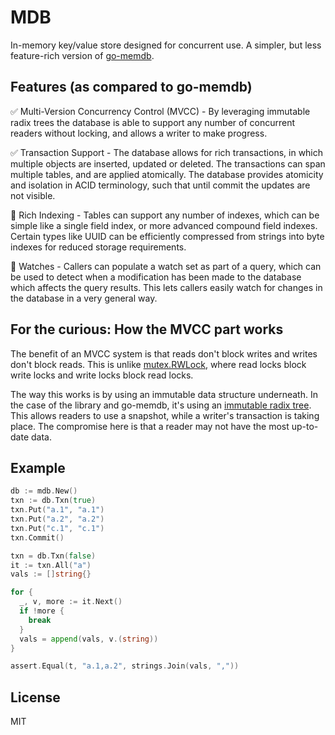 # MDB

In-memory key/value store designed for concurrent use. A simpler, but less feature-rich version of [go-memdb](https://github.com/hashicorp/go-memdb).

## Features (as compared to go-memdb)

✅ Multi-Version Concurrency Control (MVCC) - By leveraging immutable radix trees the database is able to support any number of concurrent readers without locking, and allows a writer to make progress.

✅ Transaction Support - The database allows for rich transactions, in which multiple objects are inserted, updated or deleted. The transactions can span multiple tables, and are applied atomically. The database provides atomicity and isolation in ACID terminology, such that until commit the updates are not visible.

🚫 Rich Indexing - Tables can support any number of indexes, which can be simple like a single field index, or more advanced compound field indexes. Certain types like UUID can be efficiently compressed from strings into byte indexes for reduced storage requirements.

🚫 Watches - Callers can populate a watch set as part of a query, which can be used to detect when a modification has been made to the database which affects the query results. This lets callers easily watch for changes in the database in a very general way.

## For the curious: How the MVCC part works

The benefit of an MVCC system is that reads don't block writes and writes don't block reads. This is unlike [mutex.RWLock](), where read locks block write locks and write locks block read locks.

The way this works is by using an immutable data structure underneath. In the case of the library and go-memdb, it's using an [immutable radix tree](https://github.com/hashicorp/go-immutable-radix). This allows readers to use a snapshot, while a writer's transaction is taking place. The compromise here is that a reader may not have the most up-to-date data.

## Example

```go
db := mdb.New()
txn := db.Txn(true)
txn.Put("a.1", "a.1")
txn.Put("a.2", "a.2")
txn.Put("c.1", "c.1")
txn.Commit()

txn = db.Txn(false)
it := txn.All("a")
vals := []string{}

for {
  _, v, more := it.Next()
  if !more {
    break
  }
  vals = append(vals, v.(string))
}

assert.Equal(t, "a.1,a.2", strings.Join(vals, ","))
```

## License

MIT

